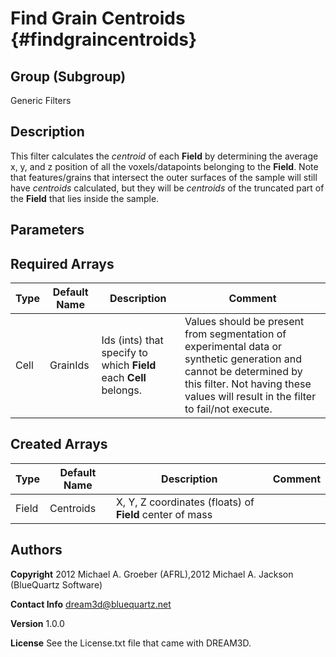 Find Grain Centroids {#findgraincentroids}
=======

## Group (Subgroup) ##
Generic Filters

## Description ##
This filter calculates the _centroid_ of each **Field** by determining the average x, y, and z position of all the voxels/datapoints belonging to the **Field**. 
Note that features/grains that intersect the outer surfaces of the sample will still have _centroids_ calculated, but they will be _centroids_ of the truncated part of the **Field** that lies inside the sample.


## Parameters ##

## Required Arrays ##

| Type | Default Name | Description | Comment |
|------|--------------|-------------|---------|
| Cell | GrainIds | Ids (ints) that specify to which **Field** each **Cell** belongs. | Values should be present from segmentation of experimental data or synthetic generation and cannot be determined by this filter. Not having these values will result in the filter to fail/not execute. |

## Created Arrays ##

| Type | Default Name | Description | Comment |
|------|--------------|-------------|---------|
| Field | Centroids | X, Y, Z coordinates (floats) of **Field** center of mass |  |

## Authors ##

**Copyright** 2012 Michael A. Groeber (AFRL),2012 Michael A. Jackson (BlueQuartz Software)

**Contact Info** dream3d@bluequartz.net

**Version** 1.0.0

**License**  See the License.txt file that came with DREAM3D.



